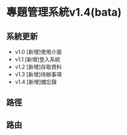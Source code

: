 # 專題管理系統v1.4(bata)
## 系統更新
* v1.0 [新增]使用介面
* v1.1 [新增]登入系統
* v1.2 [新增]存取資料
* v1.3 [新增]待辦事項
* v1.4 [新增]備忘錄
## 路徑
## 路由




